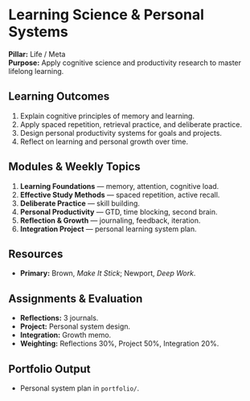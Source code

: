 # Learning Science & Personal Systems
**Pillar:** Life / Meta  
**Purpose:** Apply cognitive science and productivity research to master lifelong learning.

## Learning Outcomes
1. Explain cognitive principles of memory and learning.
2. Apply spaced repetition, retrieval practice, and deliberate practice.
3. Design personal productivity systems for goals and projects.
4. Reflect on learning and personal growth over time.

## Modules & Weekly Topics
1. **Learning Foundations** — memory, attention, cognitive load.
2. **Effective Study Methods** — spaced repetition, active recall.
3. **Deliberate Practice** — skill building.
4. **Personal Productivity** — GTD, time blocking, second brain.
5. **Reflection & Growth** — journaling, feedback, iteration.
6. **Integration Project** — personal learning system plan.

## Resources
- **Primary:** Brown, *Make It Stick*; Newport, *Deep Work*.

## Assignments & Evaluation
- **Reflections:** 3 journals.
- **Project:** Personal system design.
- **Integration:** Growth memo.
- **Weighting:** Reflections 30%, Project 50%, Integration 20%.

## Portfolio Output
- Personal system plan in `portfolio/`.
